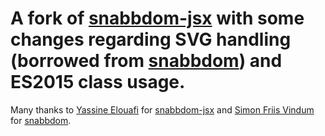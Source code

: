 # A fork of [snabbdom-jsx](https://github.com/yelouafi/snabbdom-jsx) with some changes regarding SVG handling (borrowed from [snabbdom](https://github.com/snabbdom/snabbdom)) and ES2015 class usage.

Many thanks to [Yassine Elouafi](https://github.com/yelouafi) for [snabbdom-jsx](https://github.com/yelouafi/snabbdom-jsx) and [Simon Friis Vindum](https://github.com/paldepind) for [snabbdom](https://github.com/snabbdom/snabbdom).
